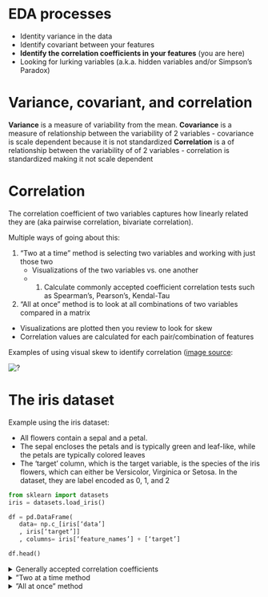# EDA processes
- Identity variance in the data
- Identify covariant between your features
- **Identify the correlation coefficients in your features** (you are here)
- Looking for lurking variables (a.k.a. hidden variables and/or Simpson’s Paradox)

# Variance, covariant, and correlation 
**Variance** is a measure of variability from the mean. 
**Covariance** is a measure of relationship between the variability of 2 variables - covariance is scale dependent because it is not standardized
**Correlation** is a of relationship between the variability of of 2 variables - correlation is standardized making it not scale dependent

# Correlation 

The correlation coefficient of two variables captures how linearly related they are (aka pairwise correlation, bivariate correlation). 

Multiple ways of going about this:
1. “Two at a time” method is selecting two variables and working with just those two
   - Visualizations of the two variables vs. one another
   - 1. Calculate commonly accepted coefficient correlation tests such as Spearman’s, Pearson’s, Kendal-Tau
2.  “All at once” method is to look at all combinations of two variables compared in a matrix
   - Visualizations are plotted then you review to look for skew
   - Correlation values are calculated for each pair/combination of features
   
Examples of using visual skew to identify correlation ([image source](https://realpython.com/numpy-scipy-pandas-correlation-python/):

![?](https://i.imgur.com/OQm6JEW_d.jpg?maxwidth=640&shape=thumb&fidelity=medium)

# The iris dataset

Example using the iris dataset:
- All flowers contain a sepal and a petal.
- The sepal encloses the petals and is typically green and leaf-like, while the petals are typically colored leaves
- The ‘target’ column, which is the target variable, is the species of the iris flowers, which can either be Versicolor, Virginica or Setosa. In the dataset, they are label encoded as 0, 1, and 2

```python   
from sklearn import datasets
iris = datasets.load_iris()

df = pd.DataFrame(
   data= np.c_[iris[‘data’]
   , iris[‘target’]]
   , columns= iris[‘feature_names’] + [‘target’]

df.head()
```

<details><summary>Generally accepted correlation coefficients </summary>

Three main standards in statistics are in play here:
- **Pearson’s coefficient** which measures linear correlation
- **Spearman’s coefficient** and **Kendall-Tau coefficients** compare the *ranks* of data and are thus useful with both **continuous and ordinal** variables
   - Spearman’s is better than Pearson’s at removing outliers and focusing it’s determination of linearity on the “core” data 
   
[Ranks in statistics](https://en.wikipedia.org/wiki/Ranking#Ranking_in_statistics) are a way to transform the data when sorting. Used by many statistical functions. Examples:
- [3.4, 5.1, 2.6, 7.3] would become [2, 3, 1, 4] 
- [hot, cold, warm] would be replaced by [3, 1, 2]. 
- In these examples, the ranks are assigned to values in ascending order. (In some other cases, descending ranks are used.) 

### Pearson’s Correlation Coefficient 
Goes by many names ([wikipedia](https://en.wikipedia.org/wiki/Pearson_correlation_coefficient)
- Pearson’s *r*
- Scale of -1 to +1
- -1 is a perfect negative correlation 
- +1 is a perfect positive correlation 

Generally accepted as an accurate way to accept or reject a null hypothesis using statistical means (a.k.a. *statistical inference*)

### Spearman’s ρ
\rho 

https://en.wikipedia.org/wiki/Rank_correlation

https://en.wikipedia.org/wiki/Spearman%27s_rank_correlation_coefficient

**Spearman’s rank correlation coefficient** 

> The **Spearman correlation is less sensitive than the Pearson correlation to strong outliers** that are in the tails of both samples. That is because Spearman’s ρ limits the outlier to the value of its rank.

Spearman’s coefficient, Spearman’s rho (Greek letter `rho` is written as curly looking `p`).

</details> 

<details><summary>”Two at a time method</summary>

# “Two at a time” method examples

## Visually compare and look for skew
Compare two variables for linearity, sepal length and sepal width:
```python   
sns.lmplot(
   x=‘sepal length (cm)’
   , y=‘sepal width (cm)’
   , fit_reg=False # disables linear regression 
   , data=df
);
```
![?](https://i.imgur.com/xsvnB4J_d.jpg?maxwidth=640&shape=thumb&fidelity=medium)

At first glance, there does not appear to be a clear and obvious linear relationship. We’re trying to answer questions like:
- For the entire dataset, are sepal length and width positively or negatively correlated across all flowers? 
   - Positively correlated would be “As sepal length increases, sepal width also increases”
   - Negatively correlated would be “As sepal length increases, seal width decreases”
- For a given species of flower, are they positively or negatively correlated 
   - Within each species (Versicolor, Virginica or Setosa), do we see a positive or negative correlation between sepal length and width?

Let’s plot using species as the color this time:
```python   
sns.lmplot(
   x=‘sepal length (cm)’
   , y=‘sepal width (cm)’
   , fit_reg=False
   , data=df
   , hue=‘target’
);
```
![?](https://i.imgur.com/45wdDT8_d.jpg?maxwidth=640&shape=thumb&fidelity=medium)

Aha! Now we can see what appear to be fairly strong linear relationships showing a `positive skew` a.k.a. positive correlation that tells us as the sepal length increases, the sepal width also increases. 
- A **positive skew** “lifts up” from left to right 
- A **negative skew** “trends down” from left to right
- You can reverse any positive to a negative and vice versa by simply switching x and y variables

## Measure the correlation strength using a standard calculation 

We can plot the correlation coefficient *r* in pandas:
```python   
df[‘sepal length (cm)’].corr(df[‘sepal width (cm)’])
``` 
>> 0.86 # Note: this is fake - I just made this up
The return value of 0.86 would indicate that there is a *statistically relevant* linear relationship between these two variables 
</details> 

<details> <summary>”All at once” method</summary>  

We can view all features using `corr()` method. With this, we can see two things:
- How each variable “relates” to every other variable 
- How each variable “relates” with the target variable
```python   
df.corr()
```
![?](https://i.imgur.com/bK3VdpI_d.jpg?maxwidth=640&shape=thumb&fidelity=medium)

A paradox appears:
- Sepal width and sepal length across the entire dataset `skew left` slightly showing a slightly negative correlation of -0.109369
- However, if you look at the relationship “by variety”, those display a positive skew

Let’s group by our target variable (the variety of flower):
```python   
df.groupby([‘target’]).corr()
```
![?](https://i.imgur.com/1f231jb_d.jpg?maxwidth=640&shape=thumb&fidelity=medium)


What do we see when we just focus on petal length vs. petal width (that had a negative correlation of -0.109369 for the entire dataset)?
- Versicolor (0) shows a very positive correlation of +0.75
- Virginica (1) shows a strong +0.5
- Setosa (2) shows a decent positive correlation of +0.46

## What’s going on? How can we have an overall negative correlation across the entire dataset but each group has a positive correlation?
This is known as [Simpson’s Paradox](http://ftp.cs.ucla.edu/pub/stat_ser/r414.pdf)

* **Simpson’s Paradox** : A trend or result that is present when data is put into groups that reverses or disappears when the data is combined.*

Here’s a great visual example from [this Towards Data Science article](https://link.medium.com/umJNIRZsh7):

![?](https://i.imgur.com/N2K2y0p_d.jpg?maxwidth=640&shape=thumb&fidelity=medium)

The data on the left plots the correlation over the entire dataset, while the right plot shows the relationship between the two groups represented within the data (‘male’ and ‘female’)

### Beware of **lurking variables**
Simpson’s Paradox shows up when there are **hidden variables** within your dataset. These hidden or lurking variables hide bias in your dataset and you must identify these early on and work hard to remove these, or to extract new features from them, or, worst case, you may need to discard the dataset as its sampling methods may be unscientific and thus unusable. 

These quotes sum up your responsibilities as a data scientist ([source](https://link.medium.com/ELJIN9Yth7):
> The correct decision is entirely situational and this is part of the reason why data science exists at the intersection of mathematics/statistics, computer science and business/domain knowledge: **We need to know our data, and more importantly, what we want out of our data, in order to choose which approach to take**
> In every situation, the key is to interpret the data in relation to the underlying domain, and to take the most appropriate data-viewpoint.

For our iris data problem, we could tackle this multiple ways:
1. Option 1: split the data into “one dataset for each variety of flower” then re-run our correlation matrices

Looking for hidden variables and trying to identify Simpson’s Paradox is part of the EDA process

- [Good explanation](https://link.medium.com/hc9MS4Jsh7)
- [Examples with pandas](http://www.degeneratestate.org/posts/2017/Oct/22/generating-examples-of-simpsons-paradox/)
- [Example Python function to detect Simpson’s Paradox issues](https://github.com/CamDavidsonPilon/simpsons-paradox)

</details> 
